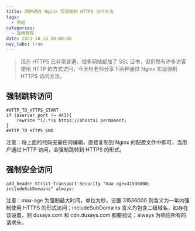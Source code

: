 ```yaml
---
title: 两种通过 Nginx 实现强制 HTTPS 访问方法
tags:
  - 网站
categories:
  - 运维教程
date: 2021-10-13 00:00:00
nav_tabs: true
---
```


> 现在 HTTPS 已非常普遍，很多网站都加了 SSL 证书，但仍然有许多访客使用 HTTP 的方式访问，今天杜老师分享下两种通过 Nginx 实现强制 HTTPS 访问方法。

<!-- more -->

## 强制跳转访问

```
#HTTP_TO_HTTPS_START
if ($server_port !~ 443){
    rewrite ^(/.*)$ https://$host$1 permanent;
}
#HTTP_TO_HTTPS_END
```

注意：将上面的代码无需任何编辑，直接复制到 Nginx 的配置文件中即可，当用户通过 HTTP 访问，会强制跳转到 HTTPS 的形式。

## 强制安全访问

```
add_header Strict-Transport-Security "max-age=31536000; includeSubDomains" always;
```

注意：max-age 为强制最大时间，单位为秒，设置 31536000 则含义为一年内强制使用 HTTPS 的形式访问；includeSubDomains 含义为包含二级域名，如存在该设置，则 dusays.com 和 cdn.dusays.com 都要验证；always 为响应所有的请求头。
